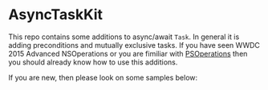 # AsyncTaskKit

This repo contains some additions to async/await `Task`. In general it is adding preconditions and mutually exclusive tasks.
If you have seen WWDC 2015 Advanced NSOperations or you are fimiliar with [PSOperations](https://github.com/pluralsight/PSOperations) then you should already know how to use this additions. 

If you are new, then please look on some samples below:
